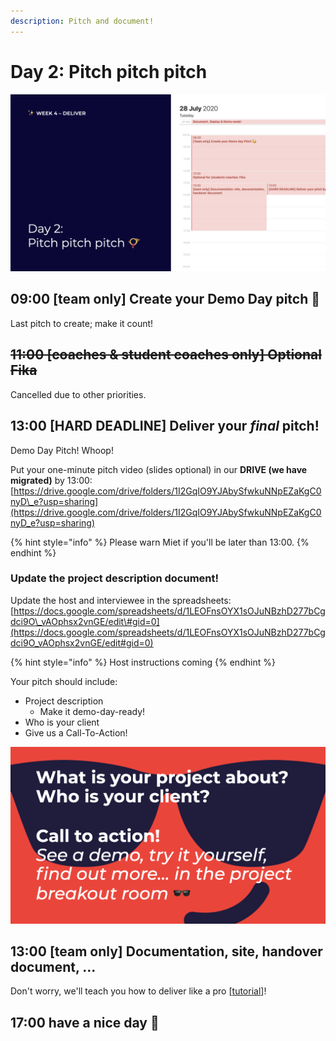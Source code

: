 ```yaml
---
description: Pitch and document!
---
```


# Day 2: Pitch pitch pitch

![](../../.gitbook/assets/osoc-2020-cal-week-4.002.jpeg)

## 09:00 \[team only\] Create your Demo Day pitch 🥳

Last pitch to create; make it count!

## ~~11:00 \[coaches & student coaches only\] Optional Fika~~

Cancelled due to other priorities.

## 13:00 \[HARD DEADLINE\] Deliver your _final_ pitch!

Demo Day Pitch! Whoop!

Put your one-minute pitch video \(slides optional\) in our **DRIVE \(we have migrated\)** by 13:00: [https://drive.google.com/drive/folders/1I2GqIO9YJAbySfwkuNNpEZaKgC0nyD\_e?usp=sharing](https://drive.google.com/drive/folders/1I2GqIO9YJAbySfwkuNNpEZaKgC0nyD_e?usp=sharing)

{% hint style="info" %}
Please warn Miet if you'll be later than 13:00.
{% endhint %}

### Update the project description document! 

Update the host and interviewee in the spreadsheets: [https://docs.google.com/spreadsheets/d/1LEOFnsOYX1sOJuNBzhD277bCgdci9O\_vAOphsx2vnGE/edit\#gid=0](https://docs.google.com/spreadsheets/d/1LEOFnsOYX1sOJuNBzhD277bCgdci9O_vAOphsx2vnGE/edit#gid=0)

{% hint style="info" %}
Host instructions coming
{% endhint %}

Your pitch should include:

* Project description
  * Make it demo-day-ready!
* Who is your client
* Give us a Call-To-Action!

![](../../.gitbook/assets/screenshot-2020-07-22-at-11.20.55.png)

## 13:00 \[team only\] Documentation, site, handover document, ... 

Don't worry, we'll teach you how to deliver like a pro \[[tutorial](../../how-to-deliver-like-a-pro/)\]!

## 17:00 have a nice day 🥳

